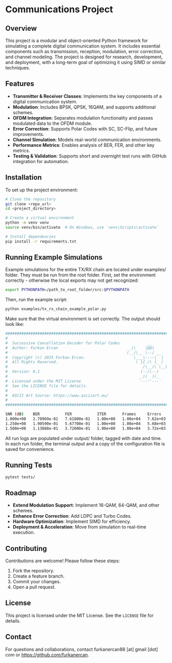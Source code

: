 # Communications Project

## Overview
This project is a modular and object-oriented Python framework for simulating a complete digital communication system. It includes essential components such as transmission, reception, modulation, error correction, and channel modeling. The project is designed for research, development, and deployment, with a long-term goal of optimizing it using SIMD or similar techniques.

## Features
- **Transmitter & Receiver Classes**: Implements the key components of a digital communication system.
- **Modulation**: Includes BPSK, QPSK, 16QAM, and supports additional schemes.
- **OFDM Integration**: Separates modulation functionality and passes modulated data to the OFDM module.
- **Error Correction**: Supports Polar Codes with SC, SC-Flip, and future improvements.
- **Channel Simulation**: Models real-world communication environments.
- **Performance Metrics**: Enables analysis of BER, FER, and other key metrics.
- **Testing & Validation**: Supports short and overnight test runs with GitHub integration for automation.

## Installation
To set up the project environment:
```sh
# Clone the repository
git clone <repo_url>
cd <project_directory>

# Create a virtual environment
python -m venv venv
source venv/bin/activate  # On Windows, use `venv\Scripts\activate`

# Install dependencies
pip install -r requirements.txt
```

## Running Example Simulations
Example simulations for the entire TX/RX chain are located under examples/ folder.
They must be run from the root folder.
First, set the environment correctly - otherwise the local exports may not get recognized:
```sh
export PYTHONPATH=/path_to_root_folder/src:$PYTHONPATH
```
Then, run the example script:
```sh
python examples/tx_rx_chain_example_polar.py
```
Make sure that the virtual environment is set correctly. The output should look like:
```sh
#################################################################################
#                                                                               #
#  Successive Cancellation Decoder for Polar Codes            __                #
#  Author: Furkan Ercan                               _(\    |@@|               #
#                                                    (__/\__ \--/ __            #
#  Copyright (c) 2025 Furkan Ercan.                     \___|----|  |   __      #
#  All Rights Reserved.                                  \ }{ /\ )_ / _\ _\     #
#                                                           /\__/\ \__O (__     #
#  Version: 0.1                                            (--/\--)    \__/     #
#                                                          _)(  )(_             #
#  Licensed under the MIT License                         `---''---`            #
#  See the LICENSE file for details.                                            #
#                                                                               #
#  ASCII Art Source: https://www.asciiart.eu/                                   #
#                                                                               #
#################################################################################

SNR (dB)    BER           FER           ITER       Frames     Errors     Time
1.000e+00   2.78969e-01   7.61800e-01   1.00e+00   1.00e+04   7.62e+03   00:00:54
1.250e+00   1.90590e-01   5.67700e-01   1.00e+00   1.00e+04   5.68e+03   00:00:54
1.500e+00   1.13088e-01   3.72000e-01   1.00e+00   1.00e+04   3.72e+03   00:00:53
```

All run logs are populated under output/ folder, tagged with date and time. In each run folder, the terminal output and a copy of the configuration file is saved for convenience.

## Running Tests
```sh
pytest tests/
```

## Roadmap
- **Extend Modulation Support**: Implement 16-QAM, 64-QAM, and other schemes.
- **Enhance Error Correction**: Add LDPC and Turbo Codes.
- **Hardware Optimization**: Implement SIMD for efficiency.
- **Deployment & Acceleration**: Move from simulation to real-time execution.

## Contributing
Contributions are welcome! Please follow these steps:

1. Fork the repository.
2. Create a feature branch.
3. Commit your changes.
4. Open a pull request.

## License
This project is licensed under the MIT License. See the `LICENSE` file for details.

## Contact
For questions and collaborations, contact furkanercan88 [at] gmail [dot] com or https://github.com/furkanercan.
